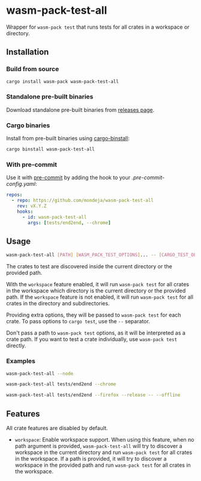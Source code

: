 # wasm-pack-test-all

Wrapper for `wasm-pack test` that runs tests for all crates in a workspace or
directory.

## Installation

### Build from source

```sh
cargo install wasm-pack wasm-pack-test-all
```

### Standalone pre-built binaries

Download standalone pre-built binaries from [releases page].

### Cargo binaries

Install from pre-built binaries using [cargo-binstall]:

```sh
cargo binstall wasm-pack-test-all
```

### With pre-commit

Use it with [pre-commit] by adding the hook to your _.pre-commit-config.yaml_:

```yaml
repos:
  - repo: https://github.com/mondeja/wasm-pack-test-all
    rev: vX.Y.Z
    hooks:
      - id: wasm-pack-test-all
        args: [tests/end2end, --chrome]
```

## Usage

```sh
wasm-pack-test-all [PATH] [WASM_PACK_TEST_OPTIONS]... -- [CARGO_TEST_OPTIONS]...
```

The crates to test are discovered inside the current directory or the provided
path.

With the `workspace` feature enabled, it will run `wasm-pack test` for all crates
in the workspace which directory is the current directory or the provided path.
If the `workspace` feature is not enabled, it will run `wasm-pack test` for all
crates in the directory and subdirectories.

Providing extra options, they will be passed to `wasm-pack test` for each crate.
To pass options to `cargo test`, use the `--` separator.

Don't pass a path to `wasm-pack test` options, as it will be interpreted as a
crate path. If you want to test a crate individually, use `wasm-pack test`
directly.

### Examples

```sh
wasm-pack-test-all --node
```

```sh
wasm-pack-test-all tests/end2end --chrome
```

```sh
wasm-pack-test-all tests/end2end --firefox --release -- --offline
```

## Features

All crate features are disabled by default.

- `workspace`: Enable workspace support. When using this feature, when no path
  argument is provided, `wasm-pack-test-all` will try to discover a workspace
  in the current directory and run `wasm-pack test` for all crates in the
  workspace. If a path is provided, it will try to discover a workspace in the
  provided path and run `wasm-pack test` for all crates in the workspace.

[cargo-binstall]: https://github.com/cargo-bins/cargo-binstall
[pre-commit]: https://pre-commit.com
[releases page]: https://github.com/mondeja/wasm-pack-test-all/releases
